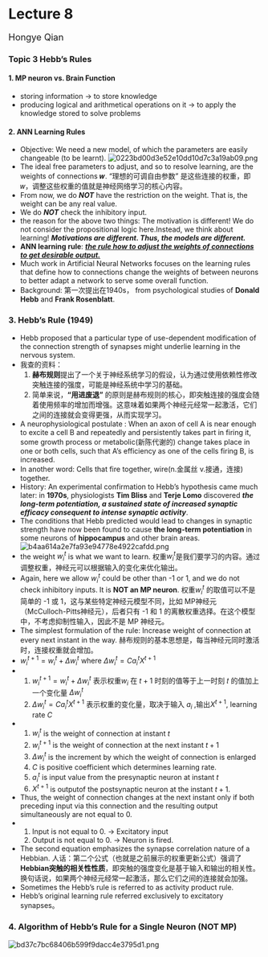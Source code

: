 # Lecture 8
<font size="4">Hongye Qian</font> 

### Topic 3 Hebb’s Rules
#### 1. MP neuron vs. Brain Function
-  storing information -> to store knowledge
-   producing logical and arithmetical operations on it -> to apply the knowledge stored to solve problems

#### 2. ANN Learning Rules
- Objective: We need a new model, of which the parameters are easily changeable (to be learnt).
![0223bd00d3e52e10dd10d7c3a19ab09.png](https://s2.loli.net/2024/10/25/rlQGnFdP72vDjZe.png)
- The ideal free parameters to adjust, and so to resolve learning, are the weights of connections 𝒘. “理想的可调自由参数” 是这些连接的权重，即 𝑤，调整这些权重的值就是神经网络学习的核心内容。
- From now, we do ***NOT*** have the restriction on the weight. That is, the weight can be any real value.
- We do ***NOT*** check the inhibitory input.
- the reason for the above two things:  The motivation is different! We do not consider the propositional logic here.Instead, we think about learning! ***Motivations are different. Thus, the models are different.***
- **ANN learning rule**: <u>***the rule how to adjust the weights of connections to get desirable output.***</u>
-  Much work in Artificial Neural Networks focuses on the learning rules that define how to connections change the weights of between neurons to better adapt a network to serve some overall function.
-  Background: 第一次提出在1940s， from psychological studies of **Donald Hebb** and **Frank Rosenblatt**.

### 3. Hebb’s Rule (1949)
- Hebb proposed that a particular type of use-dependent modification of the connection strength of synapses might underlie  learning in the nervous system.
- 我查的资料：
  1. **赫布规则**提出了一个关于神经系统学习的假设，认为通过使用依赖性修改突触连接的强度，可能是神经系统中学习的基础。
  2. 简单来说，**“用进废退”** 的原则是赫布规则的核心，即突触连接的强度会随着使用频率的增加而增强。这意味着如果两个神经元经常一起激活，它们之间的连接就会变得更强，从而实现学习。 
- A neurophysiological postulate : When an axon of cell A  is near enough to excite a cell B and repeatedly and persistently takes part in firing it, some growth process or metabolic(新陈代谢的) change takes place in one or both cells, such that A’s efficiency as one of the cells firing B, is increased. 
- In another word: Cells that fire together, wire(n.金属丝 v.接通，连接) together.
- History:  An experimental confirmation to Hebb’s hypothesis came much later: in **1970s**, physiologists **Tim Bliss** and **Terje Lomo** discovered  ***the long-term potentiation, a sustained state of increased synaptic efficacy consequent to intense synaptic activity***.
- The conditions that Hebb predicted would lead to changes in synaptic strength have now been found to cause **the long-term potentiation** in some neurons of **hippocampus** and other brain areas. 
![b4aa614a2e7fa93e94778e4922cafdd.png](https://s2.loli.net/2024/10/26/QmtGvW3Ajqgc1Mo.png)
-  the weight $w_i^t$ is what we want to learn. 权重$w_i^t$是我们要学习的内容。通过调整权重，神经元可以根据输入的变化来优化输出。
-  Again, here we allow $w_i^t$ could be other than -1 or 1, and we do not check inhibitory inputs. It is **NOT an MP neuron**. 权重$w_i^t$ 的取值可以不是简单的 -1 或 1，这与某些特定神经元模型不同，比如 MP神经元（McCulloch-Pitts神经元），后者只有 -1 和 1 的离散权重选择。在这个模型中，不考虑抑制性输入，因此不是 MP 神经元。
-  The simplest formulation of the rule:  Increase weight 
of connection at every next instant in the way. 赫布规则的基本思想是，每当神经元同时激活时，连接权重就会增加。
- $w_i^{t+1} = w_i^t + \Delta w_i^t$ where $\Delta w_i^t = C a_i^t X^{t+1}$ 
- 1. $w_i^{t+1} = w_i^t + \Delta w_i^t$ 表示权重$w_i$ 在 $t+1$ 时刻的值等于上一时刻 𝑡 的值加上一个变化量 $\Delta w_i^t$
  2. $\Delta w_i^t = C a_i^t X^{t+1}$ 表示权重的变化量，取决于输入 $a_i$ ,输出$X^{t+1}$, learning rate $C$
- 1. $w_i^t$  is the weight of connection at instant $t$
  2. $w_i^{t+1}$ is the weight of connection at the next instant $t+1$
  3. $\Delta w_i^t$  is the increment by which the weight of connection is enlarged
  4. $C$  is positive coefficient which determines learning rate.
  5. $a_i^t$  is input value from the presynaptic neuron at instant $t$
  6. $X^{t+1}$  is outputof the postsynaptic neuron at the instant $t+1$.
- Thus, the weight of connection changes at the next instant only if both preceding input via this connection and the resulting output simultaneously are not equal to 0.
-  1. Input is not equal to 0. -> Excitatory input
   2.  Output is not equal to 0. -> Neuron is fired.
-  The second equation emphasizes the synapse correlation nature of a Hebbian. 人话：第二个公式（也就是之前展示的权重更新公式）强调了**Hebbian突触的相关性性质**，即突触的强度变化是基于输入和输出的相关性。换句话说，如果两个神经元经常一起激活，那么它们之间的连接就会加强。
- Sometimes the Hebb’s rule is referred to as activity product rule.
- Hebb’s original learning rule referred exclusively to excitatory synapses。

### 4. Algorithm of Hebb’s Rule for a Single Neuron (NOT MP)
![bd37c7bc68406b599f9dacc4e3795d1.png](https://s2.loli.net/2024/10/26/HR9NXjw2VzEmLhF.png)





 










